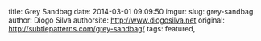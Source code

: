 title: Grey Sandbag
date: 2014-03-01 09:09:50
imgur: 
slug: grey-sandbag
author: Diogo Silva
authorsite: http://www.diogosilva.net
original: http://subtlepatterns.com/grey-sandbag/
tags: featured,
